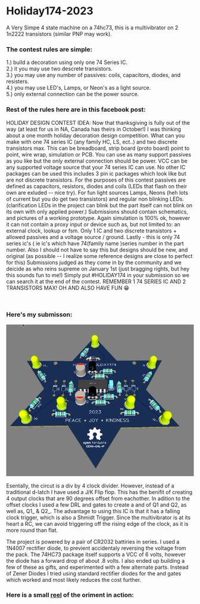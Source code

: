 # Holiday174-2023

A Very Simpe 4 state machine on a 74hc73, this is a multivibrator on 2 1n2222 transistors (similar PNP may work).  

<h3>The contest rules are simple:</h3>
 
 1.) build a decoration using only one 74 Series IC.<BR>
 2.) it you may use two descrete transistors.<BR>
 3.) you may use any number of passives: coils, capacitors, diodes, and resisters. <BR>
 4.) you may use LED's, Lamps, or Neon's as a light source.<BR>
 5.) only external connection can be the power source.<BR>
 

 <h3>Rest of the rules here are in this facebook post:</h3> 
<P>
   HOLIDAY DESIGN CONTEST IDEA: Now that thanksgiving is fully out of the way (at least for us in NA, Canada has theirs in October!) I was thinking about a one month holiday decoration design competition. What can you make with one 74 series IC (any family HC, LS, ect..) and two discrete transistors max. This can be breadboard, strip board (proto board) point to point, wire wrap, simulation or PCB.  You can use as many support passives as you like but the only external connection should be power. VCC can be any supported voltage source that your 74 series IC can use. No other IC packages can be used this includes 3 pin ic packages which look like but are not discrete transistors. For the purposes of this contest passives are defined as capacitors, resistors, diodes and coils (LEDs that flash on their own are exluded -- nice try).  For fun light sources Lamps, Neons (heh lots of current but you do get two transistors) and regular non blinking LEDs.(clarification LEDs in the project can blink but the part itself can not blink on its own with only applied power.) Submissions should contain schematics, and pictures of a working prototype. Again simulation is 100%  ok, however it can not contain a proxy input or device such as, but not limited to: an external clock, lookup or fsm. Only 1 IC and two discrete transistors + allowed passives and a voltage source / ground.  Lastly - this is only 74 series ic's ( ie ic's which have 74(family name )series number in the part number. Also I should not have to say this but designs should be new, and original (as possible -- I realize some reference designs are close to perfect for this) Submissions judged as they come in by the community and we deicide as who reins supreme on January 1st (just bragging rights, but hey this sounds fun to me!)  Simply put #HOLIDAY174 in your submission so we can search it at the end of the contest.   REMEMBER 1 74 SERIES IC AND 2 TRANSISTORS MAX! OH AND ALSO HAVE FUN 😁
</P>
<br>
<h3>Here's my submisson:</h3>
<img src="3D TOP.png">

<P>Esentally, the circut is a div by 4 clock divider.  However, instead of a traditional d-latch I have used a J/K Flip flop.  This has the benifit of creating 4 output clocks that are 90 degrees offset from eachother. In adition to the offset clocks I used a few DRL and gates to create a and of Q1 and Q2, as well as, Q1_ & Q2_. The advantage to using this IC is that it has a falling clock trigger, which is also a Shmidt Trigger. Since the multivibrator is at its heart a RC, we can avoid triggering off the rising edge of the clock, as it is more round than flat. </P>

<P>The project is powered by a pair of CR2032 battiries in series.  I used a 1N4007 rectifier diode, to previent accidentaly reversing the voltage from the pack.  The 74HC73 package itself supports a VCC of 6 volts, however the diode has a forward drop of about .8 volts. I also ended up building a few of these as gifts, and experimented with a few alternate parts.  Instead of Zener Diodes I tried using standard rectifier diodes for the and gates which worked and most likely reduces the cost further.</P>

<h3>Here is a small <a href="https://www.facebook.com/1557231165/videos/1525780231489265/" target="_blank">reel</a> of the oriment in action:</h3>


 
